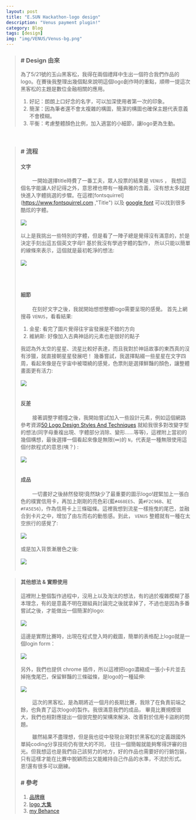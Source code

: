```yaml
---
layout: post
title: "E.SUN Hackathon-logo design"
description: "Venus payment plugin!"
category: Blog
tags: [design]
img: "img/VENUS/Venus-bg.png"
---
```

>### # Design 由來
> 為了5/21號的玉山黑客松，我得在兩個禮拜中生出一個符合我們作品的logo。在賽後我整理出幾個點來說明這個logo創作時的重點，順帶一提這次黑客松的主題是數位金融相關的應用。
>
> 1. 好記：朗朗上口好念的名字，可以加深使用者第一次的印象。
> 2. 簡潔：因為筆者還不會太複雜的構圖，簡潔的構圖也確保主題代表意義不會模糊。
> 3. 平衡：考慮整體顏色比例，加入適當的小細節，讓logo更為生動。
>

<br>

>### # 流程
>
> #### 文字
>  &nbsp;&nbsp;&nbsp;&nbsp;&nbsp;&nbsp;&nbsp;&nbsp;一開始選擇title時費了一番工夫，眾人投票的結果是 ```VENUS``` ，
>我想這個名字能讓人好記得之外，意思裡也帶有一種典雅的含義，沒有想太多就趕快進入字體挑選的步驟。在這裡[fontsquirrel](https://www.fontsquirrel.com ,"Title")
>以及 [google font](https://www.google.com/fonts,"Title") 可以找到很多酷炫的字體。
> <br><br><img src="/img/VENUS/Venus-ref.png"/><br><br>
>以上是我挑出一些特別的字體，但是看了一陣子總是覺得沒有滿意的，於是決定手刻出這五個英文字母!! 基於我沒有學過字體的製作，
> 所以只能以簡單的線條來表示，這個就是最初乾淨的想法:
> <br><br><img src="/img/VENUS/Venus-concept.png"/><br><br>
>
>
> <br>
>
> #### 細節
>&nbsp;&nbsp;&nbsp;&nbsp;&nbsp;&nbsp;&nbsp;&nbsp;在刻好文字之後，我就開始想想整體logo需要呈現的感覺。
> 首先上網搜尋 ```VENUS```，看看結果:
>
> 1. 金星: 看完了圖片覺得往宇宙發展是不錯的方向
> 2. 維納斯: 好像加入古典神話的元素也是很好的點子
>
> 我認為外太空的星星、流星比較好表達，而且我對於神話故事的東西真的沒有涉獵，就直接朝星星發展吧！
> 幾番嘗試，我選擇點綴一些星星在文字四周，看起來像是在宇宙中被環繞的感覺，色票則是選擇鮮豔的顏色，讓整體畫面更有活力:
> <br><br><img src="/img/VENUS/Venus-star.png"/><br><br>
>
> #### 反差
>&nbsp;&nbsp;&nbsp;&nbsp;&nbsp;&nbsp;&nbsp;&nbsp;接著調整字體撞之後，我開始嘗試加入一些設計元素，例如這個網路參考資源[50 Logo Design Styles And Techniques](https://www.logobee.com/logo-design-blog/post/50-logo-design-styles-and-techniques,"Title") 就給我很多對改變字型的想法(同字母重複出現、字體部分消除、變形......等等)，這裡附上當初的幾個構想，最後選擇一個看起來像是無限(∞)的 ```N```，代表是一種無限使用這個付款程式的意思(咦？) :
> <br><br><img src="/img/VENUS/Venus-n.png"/><br><br>
>
>
> #### 成品
>&nbsp;&nbsp;&nbsp;&nbsp;&nbsp;&nbsp;&nbsp;&nbsp;一切畫好之後赫然發現!竟然缺少了最重要的圖示logo!趕緊加上一張白色的樸實信用卡，再加上剛剛的亮色彩(藍```#468EE5```、黃```#F2C96B```、紅```#FA5E56```)，作為信用卡上三條磁條。這裡我想到流星一樣拖曳的尾巴，並融合到卡片之中，增加了由左而右的動態感。到此， ```VENUS``` 整體就有一種在太空旅行的感覺了:
> <br><br><img src="/img/VENUS/Venus-logo.png"/><br><br>
> 或是加入背景漸層色之後:
> <br><br><img src="/img/VENUS/Venus-bg.png"/><br><br>

> #### 其他想法 & 實際使用
> 這裡附上整個製作過程中，沒用上以及淘汰的想法，有的過於複雜模糊了基本理念，有的是意義不明在跟組員討論完之後就拿掉了，不過也是因為多番嘗試之後，才能做出一個簡潔的logo:
> <br><br><img src="/img/VENUS/Venus-workflow.png"/><br><br>
> 這邊是實際比賽時，出現在程式登入時的截圖，簡單的表格配上logo就是一個login form：
> <br><br><img src="/img/VENUS/Venus-login.png"/><br><br>
> 另外，我們也提供 chrome 插件，所以這裡把logo濃縮成一張小卡片並去掉拖曳尾巴，保留鮮豔的三條磁條，是logo的一種延伸:
> <br><br><img src="/img/VENUS/Venus-chrome.png"/><br><br>
> &nbsp;&nbsp;&nbsp;&nbsp;&nbsp;&nbsp;&nbsp;&nbsp;這次的黑客松，是為期將近一個月的長期比賽，我除了在負責前端之餘，也負責了這次logo的製作。我很滿意我們的成品，
> 畢竟比賽規模很大，我們也相對應提出一個很完整的架構來解決、改善對於信用卡盜刷的問題。
>
> &nbsp;&nbsp;&nbsp;&nbsp;&nbsp;&nbsp;&nbsp;&nbsp;雖然結果不盡理想，但是我也從中發現台灣對於黑客松的定義跟國外單純coding分享技術仍有很大的不同，
> 往往一個簡報就能夠奪得評審的目光。但我想這也是我們自己該努力的地方，好的作品也需要好的行銷包裝，
> 只有這樣才能在比賽中脫穎而出又能維持自己作品的水準，不流於形式。恩!還有很多可以磨練。
>
>
>### # 參考
>1.    [品牌癮](http://www.brandinlabs.com "Title")
>2.    [logo 大集](http://www.logoed.co.uk "Title")
>3.    [my Behance](https://www.behance.net/lichin-lin "Title")
